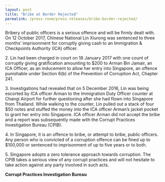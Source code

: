 ```yaml
---
layout: post
title: "Bribe at Border Rejected"
permalink: /press-room/press-releases/bribe-border-rejected/
---
```

Bribery of public officers is a serious offence and will be firmly dealt with. On 12 October 2017, Chinese National Lin Xiurong was sentenced to three months’ imprisonment for corruptly giving cash to an Immigration & Checkpoints Authority (ICA) officer.

2\.        Lin had been charged in court on 18 January 2017 with one count of corruptly giving gratification amounting to $200 to Arman Bin Jamair, an ICA Officer, as an inducement to allow her entry into Singapore, an offence punishable under Section 6(b) of the Prevention of Corruption Act, Chapter 241.

3\.        Investigations had revealed that on 5 December 2016, Lin was being escorted by ICA officer Arman to the Immigration Duty Officer counter at Changi Airport for further questioning after she had flown into Singapore from Thailand. While walking to the counter, Lin pulled out a stack of four $50 notes and stuffed the money into the ICA officer Arman’s jacket pocket to grant her entry into Singapore. ICA officer Arman did not accept the bribe and a report was subsequently made with the Corrupt Practices Investigation Bureau (CPIB).

4\.        In Singapore, it is an offence to bribe, or attempt to bribe, public officers. Any person who is convicted of a corruption offence can be fined up to $100,000 or sentenced to imprisonment of up to five years or to both.

5\.        Singapore adopts a zero tolerance approach towards corruption. The CPIB takes a serious view of any corrupt practices and will not hesitate to take action against any party involved in such acts.

**Corrupt Practices Investigation Bureau**
